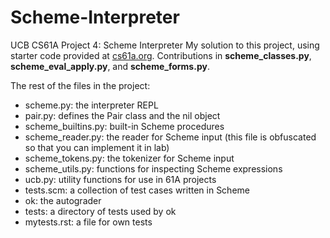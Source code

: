 # Scheme-Interpreter
 UCB CS61A Project 4: Scheme Interpreter
 My solution to this project, using starter code provided at [cs61a.org](https://cs61a.org/proj/scheme/).
 Contributions in **scheme_classes.py**, **scheme_eval_apply.py**, and **scheme_forms.py**.
 
 The rest of the files in the project:
 - scheme.py: the interpreter REPL
 - pair.py: defines the Pair class and the nil object
 - scheme_builtins.py: built-in Scheme procedures
 - scheme_reader.py: the reader for Scheme input (this file is obfuscated so that you can implement it in lab)
 - scheme_tokens.py: the tokenizer for Scheme input
 - scheme_utils.py: functions for inspecting Scheme expressions
 - ucb.py: utility functions for use in 61A projects
 - tests.scm: a collection of test cases written in Scheme
 - ok: the autograder
 - tests: a directory of tests used by ok
 - mytests.rst: a file for own tests
